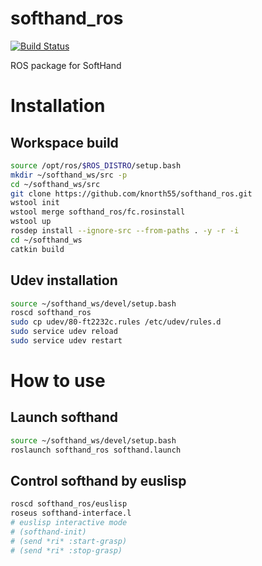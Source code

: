 # softhand_ros
[![Build Status](https://api.travis-ci.com/knorth55/softhand_ros.svg?branch=master)](https://travis-ci.com/knorth55/softhand_ros)

ROS package for SoftHand

# Installation

## Workspace build

```bash
source /opt/ros/$ROS_DISTRO/setup.bash
mkdir ~/softhand_ws/src -p
cd ~/softhand_ws/src
git clone https://github.com/knorth55/softhand_ros.git
wstool init
wstool merge softhand_ros/fc.rosinstall
wstool up
rosdep install --ignore-src --from-paths . -y -r -i
cd ~/softhand_ws
catkin build
```

## Udev installation

```bash
source ~/softhand_ws/devel/setup.bash
roscd softhand_ros
sudo cp udev/80-ft2232c.rules /etc/udev/rules.d
sudo service udev reload
sudo service udev restart
```

# How to use 

## Launch softhand

```bash
source ~/softhand_ws/devel/setup.bash
roslaunch softhand_ros softhand.launch
```

## Control softhand by euslisp

```bash
roscd softhand_ros/euslisp
roseus softhand-interface.l
# euslisp interactive mode
# (softhand-init)
# (send *ri* :start-grasp)
# (send *ri* :stop-grasp)
```
